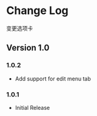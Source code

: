 # Change Log
变更选项卡

## Version 1.0

### 1.0.2
* Add support for edit menu tab

### 1.0.1
* Initial Release